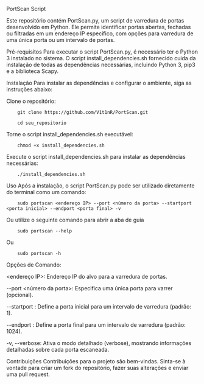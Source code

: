 PortScan Script

Este repositório contém PortScan.py, um script de varredura de portas desenvolvido em Python. Ele permite identificar portas abertas, fechadas ou filtradas em um endereço IP específico, com opções para varredura de uma única porta ou um intervalo de portas.

Pré-requisitos
Para executar o script PortScan.py, é necessário ter o Python 3 instalado no sistema. O script install_dependencies.sh fornecido cuida da instalação de todas as dependências necessárias, incluindo Python 3, pip3 e a biblioteca Scapy.

Instalação
Para instalar as dependências e configurar o ambiente, siga as instruções abaixo:

Clone o repositório:

        git clone https://github.com/V1t1nR/PortScan.git
      
        cd seu_repositorio

Torne o script install_dependencies.sh executável:

        chmod +x install_dependencies.sh

Execute o script install_dependencies.sh para instalar as dependências necessárias:

        ./install_dependencies.sh


Uso
Após a instalação, o script PortScan.py pode ser utilizado diretamente do terminal como um comando:

        sudo portscan <endereço IP> --port <número da porta> --startport <porta inicial> --endport <porta final> -v

Ou utilize o seguinte comando para abrir a aba de guia

        sudo portscan --help
Ou

        sudo portscan -h

Opções de Comando:

<endereço IP>: Endereço IP do alvo para a varredura de portas.


--port <número da porta>: Especifica uma única porta para varrer (opcional).


--startport <porta inicial>: Define a porta inicial para um intervalo de varredura (padrão: 1).


--endport <porta final>: Define a porta final para um intervalo de varredura (padrão: 1024).


-v, --verbose: Ativa o modo detalhado (verbose), mostrando informações detalhadas sobre cada porta escaneada.


Contribuições
Contribuições para o projeto são bem-vindas. Sinta-se à vontade para criar um fork do repositório, fazer suas alterações e enviar uma pull request.
